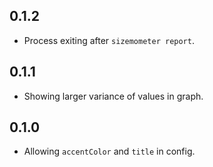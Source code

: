 ## 0.1.2

- Process exiting after `sizemometer report`.

## 0.1.1

- Showing larger variance of values in graph.

## 0.1.0

- Allowing `accentColor` and `title` in config.